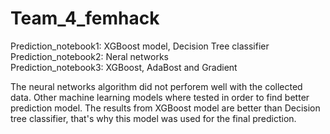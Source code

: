 # Team_4_femhack
Prediction_notebook1: XGBoost model, Decision Tree classifier<br>
Prediction_notebook2: Neral networks<br>
Prediction_notebook3: XGBoost, AdaBost and Gradient

The neural networks algorithm did not perforem well with the collected data. Other machine learning models where tested in order to find better prediction model. The results from XGBoost model are better than Decision tree classifier, that's why this model was used for the final prediction.
